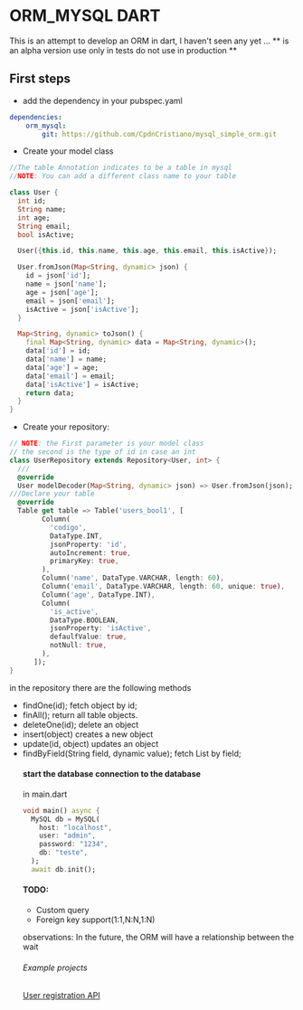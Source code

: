 # ORM_MYSQL DART
This is an attempt to develop an ORM in dart, I haven't seen any yet ...
** is an alpha version use only in tests do not use in production **
## First steps
- add the dependency in your pubspec.yaml

```yaml
dependencies:
    orm_mysql: 
        git: https://github.com/CpdnCristiano/mysql_simple_orm.git
```
- Create your model class
```dart
//The table Annotation indicates to be a table in mysql
//NOTE: You can add a different class name to your table

class User {
  int id;
  String name;
  int age;
  String email;
  bool isActive;

  User({this.id, this.name, this.age, this.email, this.isActive});

  User.fromJson(Map<String, dynamic> json) {
    id = json['id'];
    name = json['name'];
    age = json['age'];
    email = json['email'];
    isActive = json['isActive'];
  }

  Map<String, dynamic> toJson() {
    final Map<String, dynamic> data = Map<String, dynamic>();
    data['id'] = id;
    data['name'] = name;
    data['age'] = age;
    data['email'] = email;
    data['isActive'] = isActive;
    return data;
  }
}
```
- Create your repository:
```dart
// NOTE: the First parameter is your model class
// the second is the type of id in case an int
class UserRepository extends Repository<User, int> {
  /// 
  @override
  User modelDecoder(Map<String, dynamic> json) => User.fromJson(json);
///Declare your table
  @override
  Table get table => Table('users_bool1', [
        Column(
          'codigo',
          DataType.INT,
          jsonProperty: 'id',
          autoIncrement: true,
          primaryKey: true,
        ),
        Column('name', DataType.VARCHAR, length: 60),
        Column('email', DataType.VARCHAR, length: 60, unique: true),
        Column('age', DataType.INT),
        Column(
          'is_active',
          DataType.BOOLEAN,
          jsonProperty: 'isActive',
          defaulfValue: true,
          notNull: true,
        ),
      ]);
}
```
in the repository there are the following methods
- findOne(id);
fetch object by id;
- finAll();
return all table objects.
- deleteOne(id);
delete an object
- insert(object)
creates a new object
- update(id, object) 
updates an object
- findByField(String field, dynamic value);
fetch List<Object> by field;


#### start the database connection to the database

in main.dart
```dart
void main() async {
  MySQL db = MySQL(
    host: "localhost",
    user: "admin",
    password: "1234",
    db: "teste",
  );
  await db.init();
```
#### TODO:
- Custom query
- Foreign key support(1:1,N:N,1:N)

observations: In the future, the ORM will have a relationship between the wait

###### Example projects
[User registration API](https://github.com/CpdnCristiano/orm_mysql/tree/master/example)
